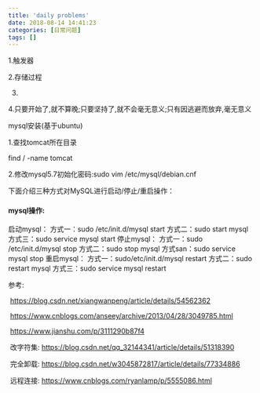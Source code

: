 ```yaml
---
title: 'daily problems'
date: 2018-08-14 14:41:23
categories: [日常问题]
tags: []
---
```


1.触发器

2.存储过程

3.

4.只要开始了,就不算晚;只要坚持了,就不会毫无意义;只有因逃避而放弃,毫无意义



mysql安装(基于ubuntu)

1.查找tomcat所在目录

find / -name tomcat

2.修改mysql5.7初始化密码:sudo vim /etc/mysql/debian.cnf

下面介绍三种方式对MySQL进行启动/停止/重启操作：

#### mysql操作:

启动mysql：
方式一：sudo /etc/init.d/mysql start 
方式二：sudo start mysql
方式三：sudo service mysql start
停止mysql：
方式一：sudo /etc/init.d/mysql stop 
方式二：sudo stop mysql
方式san：sudo service mysql stop
重启mysql：
方式一：sudo/etc/init.d/mysql restart
方式二：sudo restart mysql
方式三：sudo service mysql restart

参考:

​	https://blog.csdn.net/xiangwanpeng/article/details/54562362

​	https://www.cnblogs.com/anseey/archive/2013/04/28/3049785.html

​	https://www.jianshu.com/p/3111290b87f4

​	改字符集: https://blog.csdn.net/qq_32144341/article/details/51318390

​	完全卸载: https://blog.csdn.net/w3045872817/article/details/77334886

​	远程连接: https://www.cnblogs.com/ryanlamp/p/5555086.html